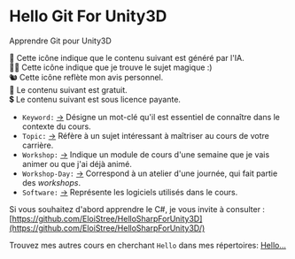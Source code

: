 

# Hello Git For Unity3D

Apprendre Git pour Unity3D



🤖 Cette icône indique que le contenu suivant est généré par l'IA.  
🧙‍♂️ Cette icône indique que je trouve le sujet magique :)  
🐿️ Cette icône reflète mon avis personnel.  
🌱 Le contenu suivant est gratuit.  
💲 Le contenu suivant est sous licence payante.

- `Keyword:` [->](https://github.com/EloiStree/HelloUnityKeywordForJunior/issues?q=keyword) Désigne un mot-clé qu'il est essentiel de connaître dans le contexte du cours.
- `Topic:` [->](https://github.com/EloiStree/HelloUnityKeywordForJunior/issues?q=topic) Réfère à un sujet intéressant à maîtriser au cours de votre carrière.
- `Workshop:` [->](https://github.com/EloiStree/HelloUnityKeywordForJunior/issues?q=workshop) Indique un module de cours d'une semaine que je vais animer ou que j'ai déjà animé.
- `Workshop-Day:` [->](https://github.com/EloiStree/HelloUnityKeywordForJunior/issues?q=workshop-day) Correspond à un atelier d'une journée, qui fait partie des *workshops*.
- `Software:` [->](https://github.com/EloiStree/HelloUnityKeywordForJunior/issues?q=software) Représente les logiciels utilisés dans le cours.

Si vous souhaitez d'abord apprendre le C#, je vous invite à consulter :  
[https://github.com/EloiStree/HelloSharpForUnity3D](https://github.com/EloiStree/HelloSharpForUnity3D/)  

Trouvez mes autres cours en cherchant `Hello` dans mes répertoires:
[Hello... ](https://github.com/EloiStree?tab=repositories&q=Hello&type=&language=&sort=)
